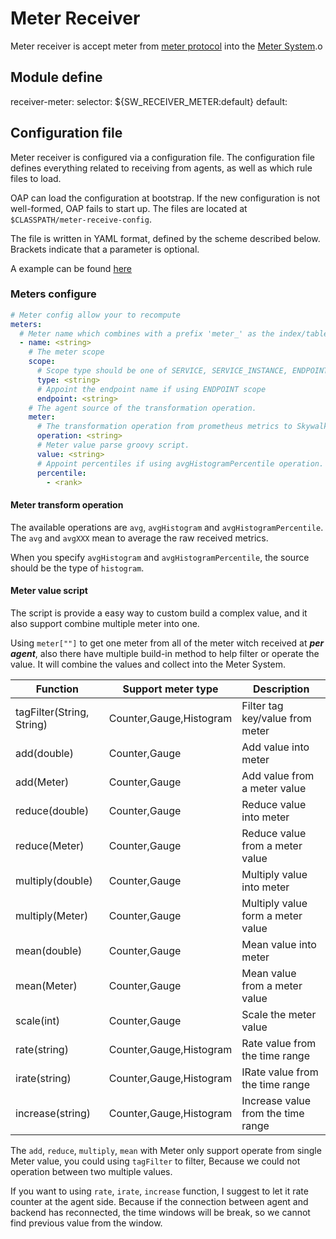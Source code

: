 # Meter Receiver
Meter receiver is accept meter from [meter protocol](https://github.com/apache/skywalking-data-collect-protocol/blob/master/language-agent/Meter.proto) into the [Meter System](./../../concepts-and-designs/meter.md).o

## Module define
receiver-meter:
  selector: ${SW_RECEIVER_METER:default}
  default:

## Configuration file
Meter receiver is configured via a configuration file. The configuration file defines everything related to receiving 
 from agents, as well as which rule files to load.
 
OAP can load the configuration at bootstrap. If the new configuration is not well-formed, OAP fails to start up. The files
are located at `$CLASSPATH/meter-receive-config`.

The file is written in YAML format, defined by the scheme described below. Brackets indicate that a parameter is optional.

A example can be found [here](../../../../oap-server/server-bootstrap/src/main/resources/meter-receive-config/meter-receive-config.yaml)

### Meters configure

```yaml
# Meter config allow your to recompute
meters:
  # Meter name which combines with a prefix 'meter_' as the index/table name in storage.
  - name: <string>
    # The meter scope
    scope:
      # Scope type should be one of SERVICE, SERVICE_INSTANCE, ENDPOINT
      type: <string>
      # Appoint the endpoint name if using ENDPOINT scope
      endpoint: <string>
    # The agent source of the transformation operation.
    meter:
      # The transformation operation from prometheus metrics to Skywalking ones. 
      operation: <string>
      # Meter value parse groovy script.
      value: <string>
      # Appoint percentiles if using avgHistogramPercentile operation.
      percentile:
        - <rank>
```

#### Meter transform operation

The available operations are `avg`, `avgHistogram` and `avgHistogramPercentile`. The `avg` and `avgXXX` mean to average
the raw received metrics. 

When you specify `avgHistogram` and `avgHistogramPercentile`, the source should be the type of `histogram`.

#### Meter value script

The script is provide a easy way to custom build a complex value, and it also support combine multiple meter into one.

Using `meter[""]` to get one meter from all of the meter witch received at ***per agent***, also there have multiple build-in method to help filter or operate the value.
It will combine the values and collect into the Meter System.

|Function|Support meter type|Description|
|------|-------|------|
|tagFilter(String, String)|Counter,Gauge,Histogram|Filter tag key/value from meter|
|add(double)|Counter,Gauge|Add value into meter|
|add(Meter)|Counter,Gauge|Add value from a meter value|
|reduce(double)|Counter,Gauge|Reduce value into meter|
|reduce(Meter)|Counter,Gauge|Reduce value from a meter value|
|multiply(double)|Counter,Gauge|Multiply value into meter|
|multiply(Meter)|Counter,Gauge|Multiply value form a meter value|
|mean(double)|Counter,Gauge|Mean value into meter|
|mean(Meter)|Counter,Gauge|Mean value from a meter value|
|scale(int)|Counter,Gauge|Scale the meter value|
|rate(string)|Counter,Gauge,Histogram|Rate value from the time range|
|irate(string)|Counter,Gauge,Histogram|IRate value from the time range|
|increase(string)|Counter,Gauge,Histogram|Increase value from the time range|

The `add`, `reduce`, `multiply`, `mean` with Meter only support operate from single Meter value, you could using `tagFilter` to filter, Because we could not operation between two multiple values.

If you want to using `rate`, `irate`, `increase` function, I suggest to let it rate counter at the agent side. 
Because if the connection between agent and backend has reconnected, the time windows will be break, so we cannot find previous value from the window.